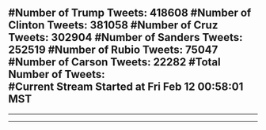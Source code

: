 #Number of Trump Tweets: 418608
#Number of Clinton Tweets: 381058
#Number of Cruz Tweets: 302904
#Number of Sanders Tweets: 252519
#Number of Rubio Tweets: 75047
#Number of Carson Tweets: 22282
#Total Number of Tweets:  
#Current Stream Started at Fri Feb 12 00:58:01 MST
---
---
---
